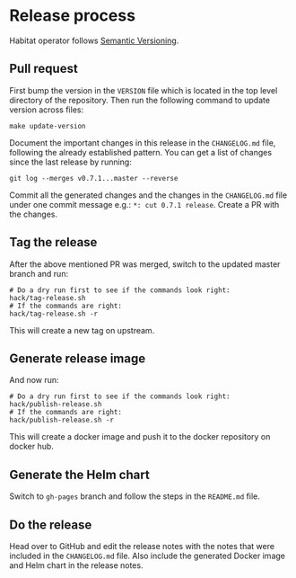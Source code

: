 # Release process

Habitat operator follows [Semantic Versioning](https://semver.org/).

## Pull request

First bump the version in the `VERSION` file which is located in the top level directory of the repository.
Then run the following command to update version across files:

    make update-version

Document the important changes in this release in the `CHANGELOG.md` file, following the already established pattern. You can get a list of changes since the last release by running:

    git log --merges v0.7.1...master --reverse

Commit all the generated changes and the changes in the `CHANGELOG.md` file under one commit message e.g.: `*: cut 0.7.1 release`. Create a PR with the changes.

## Tag the release

After the above mentioned PR was merged, switch to the updated master branch and run:

    # Do a dry run first to see if the commands look right:
    hack/tag-release.sh
    # If the commands are right:
    hack/tag-release.sh -r

This will create a new tag on upstream.

## Generate release image

And now run:

    # Do a dry run first to see if the commands look right:
    hack/publish-release.sh
    # If the commands are right:
    hack/publish-release.sh -r

This will create a docker image and push it to the docker repository on docker hub.

## Generate the Helm chart

Switch to `gh-pages` branch and follow the steps in the `README.md` file.

## Do the release

Head over to GitHub and edit the release notes with the notes that were included in the `CHANGELOG.md` file. Also include the generated Docker image and Helm chart in the release notes.
